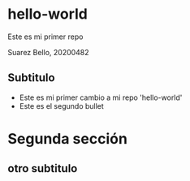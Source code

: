 # hello-world
Este es mi primer repo 

Suarez Bello, 20200482

## Subtitulo

- Este es mi primer cambio a mi repo 'hello-world'
- Este es el segundo bullet

# Segunda sección

## otro subtitulo
